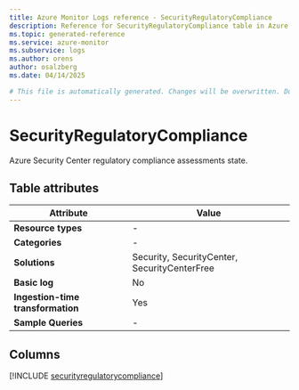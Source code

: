 ```yaml
---
title: Azure Monitor Logs reference - SecurityRegulatoryCompliance
description: Reference for SecurityRegulatoryCompliance table in Azure Monitor Logs.
ms.topic: generated-reference
ms.service: azure-monitor
ms.subservice: logs
ms.author: orens
author: osalzberg
ms.date: 04/14/2025

# This file is automatically generated. Changes will be overwritten. Do not change this file directly.
---
```


# SecurityRegulatoryCompliance

Azure Security Center regulatory compliance assessments state.


## Table attributes

|Attribute|Value|
|---|---|
|**Resource types**|-|
|**Categories**|-|
|**Solutions**| Security, SecurityCenter, SecurityCenterFree|
|**Basic log**|No|
|**Ingestion-time transformation**|Yes|
|**Sample Queries**|-|



## Columns
  
[!INCLUDE [securityregulatorycompliance](~/reusable-content/ce-skilling/azure/includes/azure-monitor/reference/tables/securityregulatorycompliance-include.md)]
